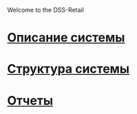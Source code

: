 Welcome to the DSS-Retail

# [Описание системы](https://github.com/smpb05/DSS-Retail/wiki/Overview#%D0%9E%D0%BF%D0%B8%D1%81%D0%B0%D0%BD%D0%B8%D0%B5-%D1%81%D0%B8%D1%81%D1%82%D0%B5%D0%BC%D1%8B)

# [Структура системы](https://github.com/smpb05/DSS-Retail/wiki/SystemStructure#%D0%9E%D0%B1%D1%8A%D0%B5%D0%BA%D1%82%D1%8B-%D1%81%D0%B8c%D1%82%D0%B5%D0%BC%D1%8B)

# [Отчеты](https://github.com/smpb05/DSS-Retail/wiki/Reports#%D0%9F%D0%B5%D1%80%D0%B5%D1%87%D0%B5%D0%BD%D1%8C-%D0%BE%D1%82%D1%87%D0%B5%D1%82%D0%BE%D0%B2-%D1%81%D0%B8%D1%81%D1%82%D0%B5%D0%BC%D1%8B)
